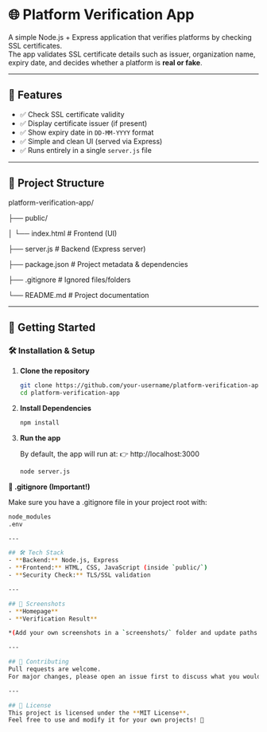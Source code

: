 # 🌐 Platform Verification App

A simple Node.js + Express application that verifies platforms by checking SSL certificates.  
The app validates SSL certificate details such as issuer, organization name, expiry date, and decides whether a platform is **real or fake**.

---

## 🚀 Features
- ✅ Check SSL certificate validity  
- ✅ Display certificate issuer (if present)  
- ✅ Show expiry date in `DD-MM-YYYY` format  
- ✅ Simple and clean UI (served via Express)  
- ✅ Runs entirely in a single `server.js` file  

---

## 📂 Project Structure
platform-verification-app/

├── public/

│ └── index.html # Frontend (UI)

├── server.js # Backend (Express server)

├── package.json # Project metadata & dependencies

├── .gitignore # Ignored files/folders

└── README.md # Project documentation

---
## 🚀 Getting Started 
### 🛠️ Installation & Setup

1. **Clone the repository**
   ```bash
   git clone https://github.com/your-username/platform-verification-app.git
   cd platform-verification-app
2. **Install Dependencies**
   ```bash
   npm install
3. **Run the app**
   
   By default, the app will run at:
   👉 http://localhost:3000
   ```bash
   node server.js

**🔴 .gitignore (Important!)**

  Make sure you have a .gitignore file in your project root with:
   ```bash
   node_modules
   .env

---

## 🛠️ Tech Stack
- **Backend:** Node.js, Express  
- **Frontend:** HTML, CSS, JavaScript (inside `public/`)  
- **Security Check:** TLS/SSL validation  

---

## 📸 Screenshots
- **Homepage**  
- **Verification Result**  

*(Add your own screenshots in a `screenshots/` folder and update paths here.)*  

---

## 🙌 Contributing
Pull requests are welcome.  
For major changes, please open an issue first to discuss what you would like to change.  

---

## 📜 License
This project is licensed under the **MIT License**.  
Feel free to use and modify it for your own projects! 🚀

